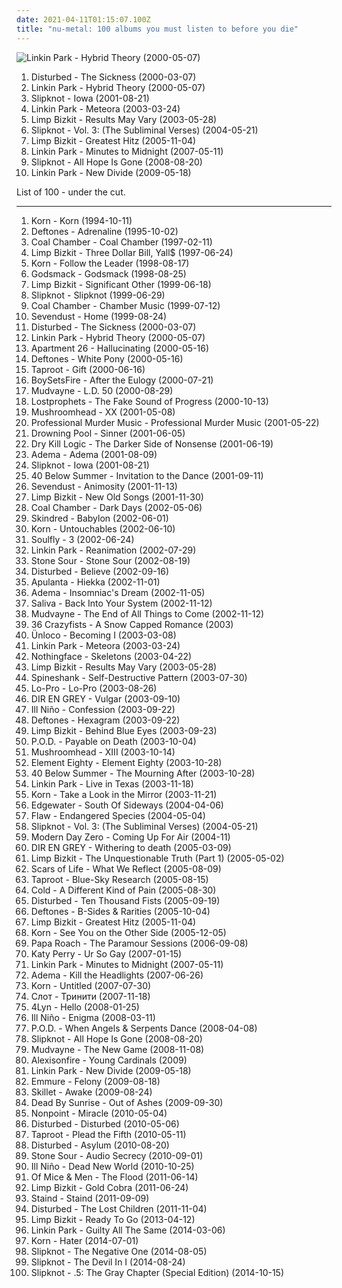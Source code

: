 ```yaml
---
date: 2021-04-11T01:15:07.100Z
title: "nu-metal: 100 albums you must listen to before you die"
---
```

![Linkin Park - Hybrid Theory (2000-05-07)](http://coverartarchive.org/release/f0cd4041-f859-4b97-b563-3b5f33f98d9d/14504927551-500.jpg "Linkin Park - Hybrid Theory (2000-05-07)")
<ol class="albums">
<li data-cover="http://coverartarchive.org/release/c3148be2-5622-4ba9-80a7-33ed1f6b9347/7626739846-500.jpg" data-tags="metal, nu metal" role="button">Disturbed - The Sickness (2000-03-07)</li>
<li data-cover="http://coverartarchive.org/release/f0cd4041-f859-4b97-b563-3b5f33f98d9d/14504927551-500.jpg" data-tags="nu metal, rock" role="button">Linkin Park - Hybrid Theory (2000-05-07)</li>
<li data-cover="https://img.discogs.com/XTd3XQx8DGr3Y70JY3h0N2ymFSI=/fit-in/600x599/filters:strip_icc():format(jpeg):mode_rgb():quality(90)/discogs-images/R-2273339-1453263561-8717.jpeg.jpg" data-tags="nu metal, metal" role="button">Slipknot - Iowa (2001-08-21)</li>
<li data-cover="http://coverartarchive.org/release/f3bfd870-0708-46d0-9953-9f5f573fb600/9085615951-500.jpg" data-tags="nu metal, rock, linkin park" role="button">Linkin Park - Meteora (2003-03-24)</li>
<li data-cover="https://img.discogs.com/kVvo2DTkK2Dzl7sgWMGmEQRnFsc=/fit-in/600x533/filters:strip_icc():format(jpeg):mode_rgb():quality(90)/discogs-images/R-506066-1415177260-6396.jpeg.jpg" data-tags="nu metal, rapcore, rock" role="button">Limp Bizkit - Results May Vary (2003-05-28)</li>
<li data-cover="http://coverartarchive.org/release/9c20d207-b383-47ab-8c60-a9a2a92b8f34/12966446504-500.jpg" data-tags="nu metal, metal, alternative metal" role="button">Slipknot - Vol. 3: (The Subliminal Verses) (2004-05-21)</li>
<li data-cover="http://coverartarchive.org/release/79784f58-98d1-4a7b-b5b1-74a27b880d26/6374695874-500.jpg" data-tags="nu metal, rapcore" role="button">Limp Bizkit - Greatest Hitz (2005-11-04)</li>
<li data-cover="http://coverartarchive.org/release/d08a98b7-0c33-40d6-b574-ff0ce1600af7/10874721129-500.jpg" data-tags="rock, alternative rock" role="button">Linkin Park - Minutes to Midnight (2007-05-11)</li>
<li data-cover="https://img.discogs.com/jrYQBa3eA44Q-sfCjA2N1t8pj8w=/fit-in/600x576/filters:strip_icc():format(jpeg):mode_rgb():quality(90)/discogs-images/R-8022592-1534735522-4348.jpeg.jpg" data-tags="metal, alternative metal, nu metal" role="button">Slipknot - All Hope Is Gone (2008-08-20)</li>
<li data-cover="http://coverartarchive.org/release/d1683e78-37ec-478c-bc22-8c8c09a94244/7125564638-500.jpg" data-tags="alternative rock, transformers, nu metal, nu-metal" role="button">Linkin Park - New Divide (2009-05-18)</li>
</ol>
List of 100 - under the cut.
<!-- more -->

_________________

<ol class="albums">
<li data-cover="http://coverartarchive.org/release/b06d3f9d-78b1-3155-89be-e7af11730806/2192472321-500.jpg" data-tags="nu metal" role="button">
Korn - Korn (1994-10-11)
</li>
<li data-cover="http://coverartarchive.org/release/d84c56e7-2bd7-4547-a62b-0cffce02e02e/8707714870-500.jpg" data-tags="nu metal, alternative metal" role="button">
Deftones - Adrenaline (1995-10-02)
</li>
<li data-cover="https://img.discogs.com/4F4KwZq_NSCdIZB9Y2eO0Oh60Dw=/fit-in/483x435/filters:strip_icc():format(jpeg):mode_rgb():quality(90)/discogs-images/R-1265549-1204880173.jpeg.jpg" data-tags="nu metal" role="button">
Coal Chamber - Coal Chamber (1997-02-11)
</li>
<li data-cover="https://img.discogs.com/FgdEQBXFd7GTQi4f9CjkNGRTPis=/fit-in/600x935/filters:strip_icc():format(jpeg):mode_rgb():quality(90)/discogs-images/R-6088542-1410770631-6518.jpeg.jpg" data-tags="nu metal, rapcore" role="button">
Limp Bizkit - Three Dollar Bill, Yall$ (1997-06-24)
</li>
<li data-cover="http://coverartarchive.org/release/1e8f0eda-b120-4495-aec6-416d83820697/3366759968-500.jpg" data-tags="nu metal" role="button">
Korn - Follow the Leader (1998-08-17)
</li>
<li data-cover="http://coverartarchive.org/release/42edca7a-ab97-44bc-8b15-620a9708aabe/14971935502-500.jpg" data-tags="hard rock, metal" role="button">
Godsmack - Godsmack (1998-08-25)
</li>
<li data-cover="http://coverartarchive.org/release/be3e00aa-368a-3f09-ac96-cd094e9a7151/3234514330-500.jpg" data-tags="nu metal" role="button">
Limp Bizkit - Significant Other (1999-06-18)
</li>
<li data-cover="http://coverartarchive.org/release/8a069e1f-3866-3b9a-941c-c20e984bf89f/18823687691-500.jpg" data-tags="nu metal, metal" role="button">
Slipknot - Slipknot (1999-06-29)
</li>
<li data-cover="http://coverartarchive.org/release/448f12af-1b9c-408f-8656-1918858884af/24928976799-500.jpg" data-tags="nu metal" role="button">
Coal Chamber - Chamber Music (1999-07-12)
</li>
<li data-cover="https://img.discogs.com/HW9g-PP7T_p_IDpysCsuaN2NVzc=/fit-in/600x590/filters:strip_icc():format(jpeg):mode_rgb():quality(90)/discogs-images/R-1084100-1372078309-2674.jpeg.jpg" data-tags="metal, alternative metal" role="button">
Sevendust - Home (1999-08-24)
</li>
<li data-cover="http://coverartarchive.org/release/c3148be2-5622-4ba9-80a7-33ed1f6b9347/7626739846-500.jpg" data-tags="metal, nu metal" role="button">
Disturbed - The Sickness (2000-03-07)
</li>
<li data-cover="http://coverartarchive.org/release/f0cd4041-f859-4b97-b563-3b5f33f98d9d/14504927551-500.jpg" data-tags="nu metal, rock" role="button">
Linkin Park - Hybrid Theory (2000-05-07)
</li>
<li data-cover="https://img.discogs.com/sLIzb7qlNbgdhISafXCCYgmJ2Ek=/fit-in/600x594/filters:strip_icc():format(jpeg):mode_rgb():quality(90)/discogs-images/R-369449-1421605831-8212.jpeg.jpg" data-tags="industrial metal, nu-metal" role="button">
Apartment 26 - Hallucinating (2000-05-16)
</li>
<li data-cover="http://coverartarchive.org/release/c7e82aec-f36b-45ef-9eb6-0721825b210b/1295812381-500.jpg" data-tags="alternative metal, nu metal" role="button">
Deftones - White Pony (2000-05-16)
</li>
<li data-cover="https://img.discogs.com/iYLwOxh7VXggVh0wKh6ACOy0tpc=/fit-in/600x587/filters:strip_icc():format(jpeg):mode_rgb():quality(90)/discogs-images/R-368241-1186356382.jpeg.jpg" data-tags="nu metal" role="button">
Taproot - Gift (2000-06-16)
</li>
<li data-cover="http://coverartarchive.org/release/9cb559ca-a021-432d-b3d0-1f1433dfd25f/7219495028-500.jpg" data-tags="hardcore, post-hardcore" role="button">
BoySetsFire - After the Eulogy (2000-07-21)
</li>
<li data-cover="https://img.discogs.com/E3YSzX0vzEizblkK7Q4_1gvpF3E=/fit-in/600x526/filters:strip_icc():format(jpeg):mode_rgb():quality(90)/discogs-images/R-11118070-1510172521-2641.jpeg.jpg" data-tags="nu metal, alternative metal, metal" role="button">
Mudvayne - L.D. 50 (2000-08-29)
</li>
<li data-cover="http://coverartarchive.org/release/52ac8260-43d1-49b2-8589-0827ad114894/10843717147-500.jpg" data-tags="nu metal" role="button">
Lostprophets - The Fake Sound of Progress (2000-10-13)
</li>
<li data-cover="http://coverartarchive.org/release/789e4855-63c7-4fe3-8148-c3dc9e1f6d47/17554289373-500.jpg" data-tags="metal, alternative metal, industrial metal" role="button">
Mushroomhead - XX (2001-05-08)
</li>
<li data-cover="http://coverartarchive.org/release/c235b68f-dedb-4bc7-a382-8e903efaa9f7/17554462709-500.jpg" data-tags="industrial, industrial rock, nu-metal" role="button">
Professional Murder Music - Professional Murder Music (2001-05-22)
</li>
<li data-cover="https://img.discogs.com/BZcAVXS5bx_QwHuPWufCEzvwRqY=/fit-in/518x516/filters:strip_icc():format(jpeg):mode_rgb():quality(90)/discogs-images/R-4438087-1364864404-5773.jpeg.jpg" data-tags="nu metal" role="button">
Drowning Pool - Sinner (2001-06-05)
</li>
<li data-cover="https://img.discogs.com/Vk8ymzmZ-BENC91WcKZiWGiInU8=/fit-in/299x300/filters:strip_icc():format(jpeg):mode_rgb():quality(90)/discogs-images/R-765128-1158620783.jpeg.jpg" data-tags="nu metal, metalcore, hardcore" role="button">
Dry Kill Logic - The Darker Side of Nonsense (2001-06-19)
</li>
<li data-cover="http://coverartarchive.org/release/54ca7650-5a85-496c-bedd-d37a81368c03/5936163473-500.jpg" data-tags="nu metal" role="button">
Adema - Adema (2001-08-09)
</li>
<li data-cover="https://img.discogs.com/XTd3XQx8DGr3Y70JY3h0N2ymFSI=/fit-in/600x599/filters:strip_icc():format(jpeg):mode_rgb():quality(90)/discogs-images/R-2273339-1453263561-8717.jpeg.jpg" data-tags="nu metal, metal" role="button">
Slipknot - Iowa (2001-08-21)
</li>
<li data-cover="https://via.placeholder.com/450" data-tags="nu metal" role="button">
40 Below Summer - Invitation to the Dance (2001-09-11)
</li>
<li data-cover="https://img.discogs.com/9crr3fjxESn9gZG_OQ2TdABKMv8=/fit-in/600x596/filters:strip_icc():format(jpeg):mode_rgb():quality(90)/discogs-images/R-645776-1556249755-2449.jpeg.jpg" data-tags="metal, hard rock, alternative metal, nu metal" role="button">
Sevendust - Animosity (2001-11-13)
</li>
<li data-cover="http://coverartarchive.org/release/13103c1f-091a-457a-9933-41503e9c20b1/15248819276-500.jpg" data-tags="remix, nu metal, hip-hop" role="button">
Limp Bizkit - New Old Songs (2001-11-30)
</li>
<li data-cover="http://coverartarchive.org/release/bd419d6f-c509-4558-a2dd-660facad5877/2922393105-500.jpg" data-tags="nu metal" role="button">
Coal Chamber - Dark Days (2002-05-06)
</li>
<li data-cover="http://coverartarchive.org/release/714d1b4a-6739-4f38-a8c4-197379780bbd/28115360386-500.jpg" data-tags="metal, reggae metal" role="button">
Skindred - Babylon (2002-06-01)
</li>
<li data-cover="http://coverartarchive.org/release/e7e040aa-579b-4a77-8659-37dfb09b5cef/13566328860-500.jpg" data-tags="nu metal" role="button">
Korn - Untouchables (2002-06-10)
</li>
<li data-cover="https://img.discogs.com/U2ZuzA4zbHuo4_6jZ75yPChB4Xs=/fit-in/320x240/filters:strip_icc():format(jpeg):mode_rgb():quality(90)/discogs-images/R-4855459-1377599475-1188.jpeg.jpg" data-tags="thrash metal, nu metal, groove metal, alternative metal" role="button">
Soulfly - 3 (2002-06-24)
</li>
<li data-cover="https://img.discogs.com/eHN9Cwu5MK-GOcPaxG4aLerJMbQ=/fit-in/600x600/filters:strip_icc():format(jpeg):mode_rgb():quality(90)/discogs-images/R-7728212-1502772509-3095.jpeg.jpg" data-tags="nu metal, rock" role="button">
Linkin Park - Reanimation (2002-07-29)
</li>
<li data-cover="http://coverartarchive.org/release/9baeb5d8-b7c3-4308-815f-ddf334608bd7/17893323983-500.jpg" data-tags="hard rock, metal, alternative metal" role="button">
Stone Sour - Stone Sour (2002-08-19)
</li>
<li data-cover="http://coverartarchive.org/release/c559efc2-f734-41ae-93bd-2d78414e0356/15067592506-500.jpg" data-tags="metal, hard rock, alternative metal, nu metal" role="button">
Disturbed - Believe (2002-09-16)
</li>
<li data-cover="https://img.discogs.com/0VpNwRQT15AkfL5oE6FKOYQmCjM=/fit-in/600x601/filters:strip_icc():format(jpeg):mode_rgb():quality(90)/discogs-images/R-2352077-1549704952-7500.jpeg.jpg" data-tags="alternative rock, alt rock, 2000s, nu-metal, suomirock, copy controlled cd, album collection" role="button">
Apulanta - Hiekka (2002-11-01)
</li>
<li data-cover="http://coverartarchive.org/release/8fd2bc17-cd42-4347-9b61-68d62f6566df/4637421071-500.jpg" data-tags="alternative rock, hard rock, nu metal, metal, rock" role="button">
Adema - Insomniac's Dream (2002-11-05)
</li>
<li data-cover="http://coverartarchive.org/release/6981ebee-21a4-3a08-8bcd-0cf650dfba12/28535485305-500.jpg" data-tags="rock, nu metal, hard rock" role="button">
Saliva - Back Into Your System (2002-11-12)
</li>
<li data-cover="http://coverartarchive.org/release/95587fcc-2007-3672-9769-1da1ccc5569e/15620888210-500.jpg" data-tags="alternative metal, nu metal, metal" role="button">
Mudvayne - The End of All Things to Come (2002-11-12)
</li>
<li data-cover="https://img.discogs.com/pm-60Tvy_j9gK6y5tjizOkt2Jm4=/fit-in/600x610/filters:strip_icc():format(jpeg):mode_rgb():quality(90)/discogs-images/R-1121453-1401953708-5066.jpeg.jpg" data-tags="metalcore" role="button">
36 Crazyfists - A Snow Capped Romance (2003)
</li>
<li data-cover="http://coverartarchive.org/release/c02fb0de-e35e-4c7d-916f-fff2637e87d8/15545331220-500.jpg" data-tags="alternative metal, nu metal" role="button">
Ünloco - Becoming I (2003-03-08)
</li>
<li data-cover="http://coverartarchive.org/release/f3bfd870-0708-46d0-9953-9f5f573fb600/9085615951-500.jpg" data-tags="nu metal, rock, linkin park" role="button">
Linkin Park - Meteora (2003-03-24)
</li>
<li data-cover="https://img.discogs.com/MXhvvXsG1UpZ6XSRVwaaL4ZTDKI=/fit-in/450x450/filters:strip_icc():format(jpeg):mode_rgb():quality(90)/discogs-images/R-1532354-1226519374.jpeg.jpg" data-tags="alternative metal" role="button">
Nothingface - Skeletons (2003-04-22)
</li>
<li data-cover="https://img.discogs.com/kVvo2DTkK2Dzl7sgWMGmEQRnFsc=/fit-in/600x533/filters:strip_icc():format(jpeg):mode_rgb():quality(90)/discogs-images/R-506066-1415177260-6396.jpeg.jpg" data-tags="nu metal, rapcore, rock" role="button">
Limp Bizkit - Results May Vary (2003-05-28)
</li>
<li data-cover="https://img.discogs.com/61pR2y8_a7JYJnm2AAtaPpZNeFY=/fit-in/600x600/filters:strip_icc():format(jpeg):mode_rgb():quality(90)/discogs-images/R-2805110-1501822761-5526.jpeg.jpg" data-tags="industrial metal, nu metal" role="button">
Spineshank - Self-Destructive Pattern (2003-07-30)
</li>
<li data-cover="https://img.discogs.com/zg7t6Xu6KV-BLsE8L91cR8lGgrA=/fit-in/300x300/filters:strip_icc():format(jpeg):mode_rgb():quality(90)/discogs-images/R-1332040-1220816764.jpeg.jpg" data-tags="nu-metal" role="button">
Lo-Pro - Lo-Pro (2003-08-26)
</li>
<li data-cover="http://coverartarchive.org/release/0ddfef9a-16d2-3f43-94bf-5e5efdb13883/7454535329-500.jpg" data-tags="j-rock" role="button">
DIR EN GREY - Vulgar (2003-09-10)
</li>
<li data-cover="http://coverartarchive.org/release/042269cc-85b8-4be7-be7b-f0d824b87605/8544129324-500.jpg" data-tags="nu metal" role="button">
Ill Niño - Confession (2003-09-22)
</li>
<li data-cover="http://coverartarchive.org/release/92f9536f-ac25-43fc-b0c8-90ef5bd50539/8715155753-500.jpg" data-tags="nu-metal" role="button">
Deftones - Hexagram (2003-09-22)
</li>
<li data-cover="https://img.discogs.com/OuuO6BOG8tOB4Un0tj9ajpx76U8=/fit-in/370x316/filters:strip_icc():format(jpeg):mode_rgb():quality(90)/discogs-images/R-4621734-1371247495-3696.jpeg.jpg" data-tags="rock" role="button">
Limp Bizkit - Behind Blue Eyes (2003-09-23)
</li>
<li data-cover="http://coverartarchive.org/release/a8dd3f57-4760-4127-a7fe-ee21b6ff2d04/14818545514-500.jpg" data-tags="nu metal" role="button">
P.O.D. - Payable on Death (2003-10-04)
</li>
<li data-cover="http://coverartarchive.org/release/ace5c1af-1fc8-43aa-9ff7-bced160a8859/8120232073-500.jpg" data-tags="alternative metal, metal, nu metal, mushroomhead" role="button">
Mushroomhead - XIII (2003-10-14)
</li>
<li data-cover="https://img.discogs.com/Aps8rjlwnJWV4Gu-tfAkYEFZnlM=/fit-in/600x591/filters:strip_icc():format(jpeg):mode_rgb():quality(90)/discogs-images/R-1065022-1212577271.jpeg.jpg" data-tags="nu metal" role="button">
Element Eighty - Element Eighty (2003-10-28)
</li>
<li data-cover="http://coverartarchive.org/release/64dca84b-0bdf-43ba-b800-feb37943786a/15564151691-500.jpg" data-tags="nu metal" role="button">
40 Below Summer - The Mourning After (2003-10-28)
</li>
<li data-cover="http://coverartarchive.org/release/0edb5cf7-aaff-4376-8a6b-373a0f08ce39/15089945297-500.jpg" data-tags="nu metal" role="button">
Linkin Park - Live in Texas (2003-11-18)
</li>
<li data-cover="http://coverartarchive.org/release/d294a5f4-eb5d-31f3-b895-6bcb3bc147ba/4266344000-500.jpg" data-tags="nu metal" role="button">
Korn - Take a Look in the Mirror (2003-11-21)
</li>
<li data-cover="https://img.discogs.com/Ud1Zq6rkx5GJJka1hwTxLgEt9h8=/fit-in/600x589/filters:strip_icc():format(jpeg):mode_rgb():quality(90)/discogs-images/R-2516538-1288379276.jpeg.jpg" data-tags="alternative rock, nu-metal, edgewater - south of sideways" role="button">
Edgewater - South Of Sideways (2004-04-06)
</li>
<li data-cover="https://img.discogs.com/nEiPjnWWHbgDBoEG-dLKMaCsprY=/fit-in/475x470/filters:strip_icc():format(jpeg):mode_rgb():quality(90)/discogs-images/R-765131-1156726876.jpeg.jpg" data-tags="alternative metal, nu metal, hard rock" role="button">
Flaw - Endangered Species (2004-05-04)
</li>
<li data-cover="http://coverartarchive.org/release/9c20d207-b383-47ab-8c60-a9a2a92b8f34/12966446504-500.jpg" data-tags="nu metal, metal, alternative metal" role="button">
Slipknot - Vol. 3: (The Subliminal Verses) (2004-05-21)
</li>
<li data-cover="https://img.discogs.com/PWBj5q3PulNBrvHYms2IN19jTuY=/fit-in/400x393/filters:strip_icc():format(jpeg):mode_rgb():quality(90)/discogs-images/R-5563883-1396656929-5666.jpeg.jpg" data-tags="alternative rock, nu-metal" role="button">
Modern Day Zero - Coming Up For Air (2004-11)
</li>
<li data-cover="http://coverartarchive.org/release/d35e3a69-75a7-44a1-9e68-fd4e7b548976/11585065817-500.jpg" data-tags="japanese, visual kei, j-rock, dir en grey" role="button">
DIR EN GREY - Withering to death (2005-03-09)
</li>
<li data-cover="https://img.discogs.com/F6aOVv8C-vDYnIl_4GVgzevGdus=/fit-in/600x528/filters:strip_icc():format(jpeg):mode_rgb():quality(90)/discogs-images/R-4588605-1435672439-3852.jpeg.jpg" data-tags="nu metal" role="button">
Limp Bizkit - The Unquestionable Truth (Part 1) (2005-05-02)
</li>
<li data-cover="http://coverartarchive.org/release/d31ca23d-af99-4296-b072-adb7f2c88ece/3417770333-500.jpg" data-tags="nu metal, nu-metal" role="button">
Scars of Life - What We Reflect (2005-08-09)
</li>
<li data-cover="http://coverartarchive.org/release/8b50b21f-f12c-49d3-8880-964e29686992/23154266732-500.jpg" data-tags="alternative, alternative metal, nu metal" role="button">
Taproot - Blue-Sky Research (2005-08-15)
</li>
<li data-cover="http://coverartarchive.org/release/555e77a9-ee30-47c4-bd7d-e8954c22a044/4227861682-500.jpg" data-tags="rock, alternative rock, cold" role="button">
Cold - A Different Kind of Pain (2005-08-30)
</li>
<li data-cover="http://coverartarchive.org/release/d618f88f-a4a7-4028-a9e7-a2f3bcc3d9c3/15011664685-500.jpg" data-tags="metal, hard rock, alternative metal, nu metal" role="button">
Disturbed - Ten Thousand Fists (2005-09-19)
</li>
<li data-cover="http://coverartarchive.org/release/47d3278d-9508-47be-bbb0-2ca01ded76a4/1072873279-500.jpg" data-tags="alternative metal, alternative rock" role="button">
Deftones - B-Sides & Rarities (2005-10-04)
</li>
<li data-cover="http://coverartarchive.org/release/79784f58-98d1-4a7b-b5b1-74a27b880d26/6374695874-500.jpg" data-tags="nu metal, rapcore" role="button">
Limp Bizkit - Greatest Hitz (2005-11-04)
</li>
<li data-cover="http://coverartarchive.org/release/6dcf1672-f710-4dc8-ae60-46ca885cdb37/11881240850-500.jpg" data-tags="nu metal" role="button">
Korn - See You on the Other Side (2005-12-05)
</li>
<li data-cover="https://img.discogs.com/pGdNvei8HLXRWvqgpZg6iFyRlJw=/fit-in/225x225/filters:strip_icc():format(jpeg):mode_rgb():quality(90)/discogs-images/R-2905381-1353078957-4317.jpeg.jpg" data-tags="alternative rock, hard rock, rock" role="button">
Papa Roach - The Paramour Sessions (2006-09-08)
</li>
<li data-cover="https://img.discogs.com/VPZYWF2ksSiHJqfZgVaantZcQWw=/fit-in/600x570/filters:strip_icc():format(jpeg):mode_rgb():quality(90)/discogs-images/R-5182187-1386762667-5591.jpeg.jpg" data-tags="female vocalists" role="button">
Katy Perry - Ur So Gay (2007-01-15)
</li>
<li data-cover="http://coverartarchive.org/release/d08a98b7-0c33-40d6-b574-ff0ce1600af7/10874721129-500.jpg" data-tags="rock, alternative rock" role="button">
Linkin Park - Minutes to Midnight (2007-05-11)
</li>
<li data-cover="http://coverartarchive.org/release/53d3d5f4-1e00-43a4-9990-52c4bae0169a/17852920288-500.jpg" data-tags="nu metal" role="button">
Adema - Kill the Headlights (2007-06-26)
</li>
<li data-cover="https://img.discogs.com/B8R-CkWTVPLzuUN4pVvS1IXAy8k=/fit-in/600x591/filters:strip_icc():format(jpeg):mode_rgb():quality(90)/discogs-images/R-7698892-1480035733-6881.jpeg.jpg" data-tags="nu metal" role="button">
Korn - Untitled (2007-07-30)
</li>
<li data-cover="https://img.discogs.com/bH8FjpNSiQ8z68Exh_qw33Gz17o=/fit-in/600x606/filters:strip_icc():format(jpeg):mode_rgb():quality(90)/discogs-images/R-2964350-1399285931-8605.jpeg.jpg" data-tags="nu-metal, russian alternative" role="button">
Слот - Тринити (2007-11-18)
</li>
<li data-cover="https://img.discogs.com/KSlRCzvRfGAYXsRn0ERoszTM62s=/fit-in/600x596/filters:strip_icc():format(jpeg):mode_rgb():quality(90)/discogs-images/R-1489903-1230643039.jpeg.jpg" data-tags="nu metal, nu-metal, german rock" role="button">
4Lyn - Hello (2008-01-25)
</li>
<li data-cover="http://coverartarchive.org/release/98e0a41e-232b-4ec0-a3da-4e678b88acab/9466078309-500.jpg" data-tags="nu metal" role="button">
Ill Niño - Enigma (2008-03-11)
</li>
<li data-cover="http://coverartarchive.org/release/8313f2d7-58d0-46c4-96c3-a3486db44dde/10150601846-500.jpg" data-tags="nu metal, christian rock" role="button">
P.O.D. - When Angels & Serpents Dance (2008-04-08)
</li>
<li data-cover="https://img.discogs.com/jrYQBa3eA44Q-sfCjA2N1t8pj8w=/fit-in/600x576/filters:strip_icc():format(jpeg):mode_rgb():quality(90)/discogs-images/R-8022592-1534735522-4348.jpeg.jpg" data-tags="metal, alternative metal, nu metal" role="button">
Slipknot - All Hope Is Gone (2008-08-20)
</li>
<li data-cover="http://coverartarchive.org/release/61ce56c6-d310-4c9a-a4ba-e291896f4b2a/21614733650-500.jpg" data-tags="alternative metal" role="button">
Mudvayne - The New Game (2008-11-08)
</li>
<li data-cover="https://img.discogs.com/skBtDRGiJvv_Y6y-6MVRbAigOiI=/fit-in/600x600/filters:strip_icc():format(jpeg):mode_rgb():quality(90)/discogs-images/R-3887563-1437494906-1650.jpeg.jpg" data-tags="post-hardcore, nu-metal, fail" role="button">
Alexisonfire - Young Cardinals (2009)
</li>
<li data-cover="http://coverartarchive.org/release/d1683e78-37ec-478c-bc22-8c8c09a94244/7125564638-500.jpg" data-tags="alternative rock, transformers, nu metal, nu-metal" role="button">
Linkin Park - New Divide (2009-05-18)
</li>
<li data-cover="http://coverartarchive.org/release/48bedef0-9986-4fec-9e0d-ee5939a1e19a/2980542563-500.jpg" data-tags="metalcore, moshcore, hardcore" role="button">
Emmure - Felony (2009-08-18)
</li>
<li data-cover="http://coverartarchive.org/release/7277b02d-1ede-488a-9718-78fe8dd01dc7/22983867535-500.jpg" data-tags="christian rock, rock, hard rock" role="button">
Skillet - Awake (2009-08-24)
</li>
<li data-cover="http://coverartarchive.org/release/fad2af28-b836-4304-82aa-1cfdd3626588/8298746171-500.jpg" data-tags="alternative rock, rock" role="button">
Dead By Sunrise - Out of Ashes (2009-09-30)
</li>
<li data-cover="https://img.discogs.com/HnBzDqnaRFSJpMC_RKGyYclw7Hc=/fit-in/300x300/filters:strip_icc():format(jpeg):mode_rgb():quality(90)/discogs-images/R-3841828-1346529880-6729.jpeg.jpg" data-tags="hard rock, nu metal, nu-metal" role="button">
Nonpoint - Miracle (2010-05-04)
</li>
<li data-cover="http://coverartarchive.org/release/ebc31083-e06a-4e14-a807-ae56f7ab45fb/2590754494-500.jpg" data-tags="metal, rock, alternative, hard rock, nu-metal, heavy metal of the 21st century" role="button">
Disturbed - Disturbed (2010-05-06)
</li>
<li data-cover="http://coverartarchive.org/release/4edde1ae-ff97-4a99-a8f7-f5cd75609148/9270169110-500.jpg" data-tags="nu metal, nu-metal" role="button">
Taproot - Plead the Fifth (2010-05-11)
</li>
<li data-cover="https://img.discogs.com/yPA9SqOUWxYcWuMPCLXSu-_RHSk=/fit-in/600x534/filters:strip_icc():format(jpeg):mode_rgb():quality(90)/discogs-images/R-2418023-1413125052-1157.jpeg.jpg" data-tags="alternative metal" role="button">
Disturbed - Asylum (2010-08-20)
</li>
<li data-cover="http://coverartarchive.org/release/4b2249ed-c585-4e42-bd7d-e3fd102f8259/3184625452-500.jpg" data-tags="hard rock, metal" role="button">
Stone Sour - Audio Secrecy (2010-09-01)
</li>
<li data-cover="http://coverartarchive.org/release/7e4777ad-5c07-3c27-a582-8c3d651fdf2e/6062606298-500.jpg" data-tags="nu metal, nu-metal" role="button">
Ill Niño - Dead New World (2010-10-25)
</li>
<li data-cover="http://coverartarchive.org/release/244a59a9-9b52-48cf-923c-91fa4f37a875/6472045000-500.jpg" data-tags="post-hardcore" role="button">
Of Mice & Men - The Flood (2011-06-14)
</li>
<li data-cover="http://coverartarchive.org/release/6bd6e65f-2584-4a20-a88d-695d32ed429d/7687347287-500.jpg" data-tags="rapcore, nu metal" role="button">
Limp Bizkit - Gold Cobra (2011-06-24)
</li>
<li data-cover="https://img.discogs.com/utVnos7sHPPvMTaMYEeuPaSmkg0=/fit-in/600x459/filters:strip_icc():format(jpeg):mode_rgb():quality(90)/discogs-images/R-9828028-1567537077-7518.jpeg.jpg" data-tags="alternative metal, nu metal" role="button">
Staind - Staind (2011-09-09)
</li>
<li data-cover="http://coverartarchive.org/release/129c3643-d83e-45cc-a8d3-190e2f1ef0bc/2590580927-500.jpg" data-tags="hard rock, nu metal" role="button">
Disturbed - The Lost Children (2011-11-04)
</li>
<li data-cover="http://coverartarchive.org/release/1f8785cd-3f06-4ceb-8f26-623417f44c45/4182280626-500.jpg" data-tags="rapcore, rap metal, metal, nu metal" role="button">
Limp Bizkit - Ready To Go (2013-04-12)
</li>
<li data-cover="http://coverartarchive.org/release/4cd974a6-8fef-4a31-979b-fdd13efb5ee0/6708979968-500.jpg" data-tags="nu-metal, single, alternative metal  hard rock" role="button">
Linkin Park - Guilty All The Same (2014-03-06)
</li>
<li data-cover="http://coverartarchive.org/release/bcd2d648-c588-46d6-bbe2-62736f63d994/15810643868-500.jpg" data-tags="alternative, nu-metal" role="button">
Korn - Hater (2014-07-01)
</li>
<li data-cover="http://coverartarchive.org/release/360d1d50-6155-4505-8f70-c3a76be5d838/7963354930-500.jpg" data-tags="alternative metal, single, nu-metal" role="button">
Slipknot - The Negative One (2014-08-05)
</li>
<li data-cover="http://coverartarchive.org/release/2762f582-96a9-44f5-9e57-3968defaaa2b/8142183683-500.jpg" data-tags="nu-metal" role="button">
Slipknot - The Devil In I (2014-08-24)
</li>
<li data-cover="http://coverartarchive.org/release/f66b0034-2511-4d5f-b0a7-345e330604d3/8142145163-500.jpg" data-tags="heavy metal, alternative metal, nu metal" role="button">
Slipknot - .5: The Gray Chapter (Special Edition) (2014-10-15)
</li>
</ol>
